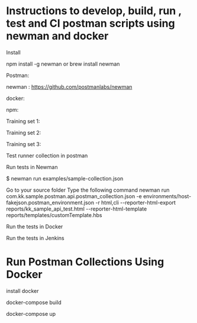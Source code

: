 
# Instructions to develop, build, run , test and CI postman scripts using newman and docker 




Install 

npm install -g newman
or
brew install newman

Postman: 

newman : 
https://github.com/postmanlabs/newman

docker: 

npm: 


Training set 1: 


Training set 2: 


Training set 3: 

Test runner collection in postman 

Run tests in Newman 

$ newman run examples/sample-collection.json

Go to your source folder 
Type the following command
newman run com.kk.sample.postman.api.postman_collection.json  -e environments/host-fakejson.postman_environment.json  -r html,cli  --reporter-html-export reports/kk_sample_api_test.html  --reporter-html-template reports/templates/customTemplate.hbs

Run the tests in Docker 

Run the tests in Jenkins 


# Run Postman Collections Using Docker

install docker 

docker-compose build

docker-compose up




